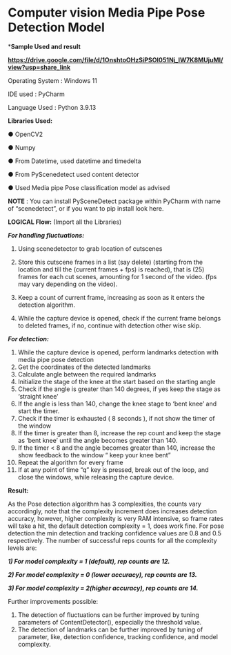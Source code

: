 # Computer vision Media Pipe Pose Detection Model
***Sample Used and result**

**https://drive.google.com/file/d/1OnshtoOHzSiPSOI051Nj_IW7K8MUjuMl/view?usp=share_link**

Operating System : Windows 11

IDE used : PyCharm

Language Used : Python 3.9.13

**Libraries Used:**

● OpenCV2

● Numpy

● From Datetime, used datetime and timedelta

● From PyScenedetect used content detector

● Used Media pipe Pose classification model as advised

**NOTE** : You can install PySceneDetect package within PyCharm with
name of “scenedetect”, or if you want to pip install look here.


**LOGICAL Flow:**
(Import all the Libraries)

***For handling fluctuations:***
1) Using scenedetector to grab location of cutscenes
2) Store this cutscene frames in a list (say delete) (starting
from the location and till the (current frames + fps) is
reached), that is (25) frames for each cut scenes,
amounting for 1 second of the video. (fps may vary
depending on the video).
3) Keep a count of current frame, increasing as soon as it
enters the detection algorithm.

4) While the capture device is opened, check if the current
frame belongs to deleted frames, if no, continue with
detection other wise skip.

***For detection:***
1) While the capture device is opened, perform landmarks
detection with media pipe pose detection
2) Get the coordinates of the detected landmarks
3) Calculate angle between the required landmarks
4) Initialize the stage of the knee at the start based on the
starting angle
5) Check if the angle is greater than 140 degrees, if yes
keep the stage as ‘straight knee’
6) If the angle is less than 140, change the knee stage to
‘bent knee’ and start the timer.
7) Check if the timer is exhausted ( 8 seconds ), if not
show the timer of the window
8) If the timer is greater than 8, increase the rep count
and keep the stage as ‘bent knee’ until the angle
becomes greater than 140.
9) If the timer < 8 and the angle becomes greater than
140, increase the show feedback to the window “ keep
your knee bent”
10) Repeat the algorithm for every frame
11) If at any point of time “q” key is pressed, break out
of the loop, and close the windows, while releasing the
capture device.

**Result:**

As the Pose detection algorithm has 3 complexities, the counts vary
accordingly, note that the complexity increment does increases
detection accuracy, however, higher complexity is very RAM
intensive, so frame rates will take a hit, the default detection
complexity = 1, does work fine. For pose detection the min detection
and tracking confidence values are 0.8 and 0.5 respectively.
The number of successful reps counts for all the complexity
levels are:

***1) For model complexity = 1 (default), rep counts are 12.***

***2) For model complexity = 0 (lower accuracy), rep counts
are 13.***

***3) For model complexity = 2(higher accuracy), rep counts
are 14.***

Further improvements possible:

1) The detection of fluctuations can be further improved
by tuning parameters of ContentDetector(), especially
the threshold value.
2) The detection of landmarks can be further improved by
tuning of parameter, like, detection confidence,
tracking confidence, and model complexity.
